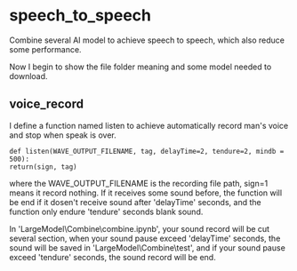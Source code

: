 # speech_to_speech
Combine several AI model to achieve speech to speech, which also reduce some performance.

Now I begin to show the file folder meaning and some model needed to download. 

## voice_record
I define a function named listen to achieve automatically record man's voice and stop when speak is over.   

```        
def listen(WAVE_OUTPUT_FILENAME, tag, delayTime=2, tendure=2, mindb = 500):
return(sign, tag)
```        
        
  where the WAVE_OUTPUT_FILENAME is the recording file path,  sign=1 means it record nothing. If it receives some sound before, the function will be end if it dosen't receive sound after 'delayTime' seconds, and the function only endure 'tendure' seconds blank sound.   
  
  In 'LargeModel\Combine\combine.ipynb', your sound record will be cut several section, when your sound pause exceed 'delayTime' seconds, the sound will be saved in 'LargeModel\Combine\test', and if your sound pause exceed 'tendure' seconds, the sound record will be end.  

